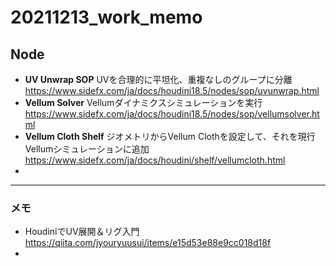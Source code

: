 # 20211213_work_memo

## Node

- **UV Unwrap SOP**
  UVを合理的に平坦化、重複なしのグループに分離
  https://www.sidefx.com/ja/docs/houdini18.5/nodes/sop/uvunwrap.html
- **Vellum Solver**
  Vellumダイナミクスシミュレーションを実行
  https://www.sidefx.com/ja/docs/houdini18.5/nodes/sop/vellumsolver.html
- **Vellum Cloth Shelf**
  ジオメトリからVellum Clothを設定して、それを現行Vellumシミュレーションに追加
  https://www.sidefx.com/ja/docs/houdini/shelf/vellumcloth.html
- 

---
### メモ

- HoudiniでUV展開＆リグ入門
  https://qiita.com/jyouryuusui/items/e15d53e88e9cc018d18f
- 








